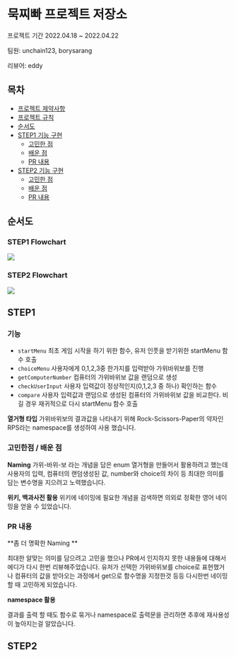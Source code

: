 묵찌빠 프로젝트 저장소
=====
프로젝트 기간 2022.04.18 ~ 2022.04.22

팀원: unchain123, borysarang

리뷰어: eddy

## 목차
- [프로젝트 제약사항](#프로젝트-제약사항)
- [프로젝트 규칙](#프로젝트-규칙)
- [순서도](#순서도)
- [STEP1 기능 구현](#STEP1)
    * [고민한 점](#고민한-점)
    * [배운 점](#배운-점)
    * [PR 내용](#PR-내용)
- [STEP2 기능 구현](#STEP2)
    * [고민한 점](#고민한-점)
    * [배운 점](#배운-점)
    * [PR 내용](#PR-내용)

## 순서도
### STEP1 Flowchart
![](https://i.imgur.com/wfITZ4t.png)

### STEP2 Flowchart
![](https://i.imgur.com/fVSofGc.png)

## STEP1
### 기능
- `startMenu` 최초 게임 시작을 하기 위한 함수, 유저 인풋을 받기위한 startMenu 함수 호출
- `choiceMenu` 사용자에게 0,1,2,3중 한가지를 입력받아 가위바위보를 진행
- `getComputerNumber` 컴퓨터의 가위바위보 값을 랜덤으로 생성
- `checkUserInput` 사용자 입력값이 정상적인지(0,1,2,3 중 하나) 확인하는 함수
- `compare` 사용자 입력값과 랜덤으로 생성된 컴퓨터의 가위바위보 값을 비교한다. 비길 경우 재귀적으로 다시 startMenu 함수 호출

**열거형 타입**
가위바위보의 결과값을 나타내기 위해 Rock-Scissors-Paper의 약자인 RPS라는 namespace를 생성하여 사용 했습니다.

### 고민한점 / 배운 점
**Naming**
가위-바위-보 라는 개념을 담은 enum 열거형을 만들어서 활용하려고 했는데 사용자의 입력, 컴퓨터의 랜덤생성된 값, number와 choice의 차이 등 최대한 의미를 담는 변수명을 지으려고 노력했습니다.

**위키, 백과사전 활용** 
위키에 네이밍에 필요한 개념을 검색하면 의외로 정확한 영어 네이밍을 얻을 수 있었습니다. 

### PR 내용
**좀 더 명확한 Naming **

최대한 알맞는 의미를 담으려고 고민을 했으나 PR에서 인지하지 못한 내용들에 대해서 에디가 다시 한번 리뷰해주었습니다. 유저가 선택한 가위바위보를 choice로 표현했거나 컴퓨터의 값을 받아오는 과정에서 get으로 함수명을 지정한것 등등 다시한번 네이밍할 때 고민하게 되었습니다. 

**namespace 활용**

결과를 출력 할 때도 함수로 묶거나 namespace로 출력문을 관리하면 추후에 재사용성이 높아지는걸 알았습니다.

## STEP2

